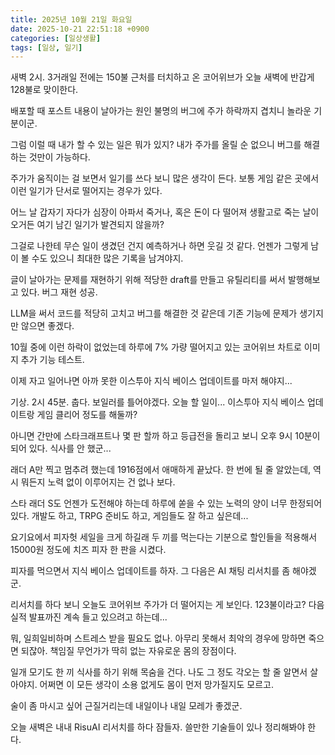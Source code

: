 ```yaml
---
title: 2025년 10월 21일 화요일
date: 2025-10-21 22:51:18 +0900
categories: [일상생활]
tags: [일상, 일기]
---
```



새벽 2시. 3거래일 전에는 150불 근처를 터치하고 온 코어위브가 오늘 새벽에 반갑게 128불로 맞이한다.

배포할 때 포스트 내용이 날아가는 원인 불명의 버그에 주가 하락까지 겹치니 놀라운 기분이군.

그럼 이럴 때 내가 할 수 있는 일은 뭐가 있지? 내가 주가를 올릴 순 없으니 버그를 해결하는 것만이 가능하다.

주가가 움직이는 걸 보면서 일기를 쓰다 보니 많은 생각이 든다. 보통 게임 같은 곳에서 이런 일기가 단서로 떨어지는 경우가 있다.

어느 날 갑자기 자다가 심장이 아파서 죽거나, 혹은 돈이 다 떨어져 생활고로 죽는 날이 오거든 여기 남긴 일기가 발견되지 않을까?

그걸로 나한테 무슨 일이 생겼던 건지 예측하거나 하면 웃길 것 같다. 언젠가 그렇게 남이 볼 수도 있으니 최대한 많은 기록을 남겨야지.

글이 날아가는 문제를 재현하기 위해 적당한 draft를 만들고 유틸리티를 써서 발행해보고 있다. 버그 재현 성공.

LLM을 써서 코드를 적당히 고치고 버그를 해결한 것 같은데 기존 기능에 문제가 생기지만 않으면 좋겠다.

10월 중에 이런 하락이 없었는데 하루에 7% 가량 떨어지고 있는 코어위브 차트로 이미지 추가 기능 테스트.

이제 자고 일어나면 아까 못한 이스투아 지식 베이스 업데이트를 마저 해야지...

기상. 2시 45분. 춥다. 보일러를 틀어야겠다. 오늘 할 일이... 이스투아 지식 베이스 업데이트랑 게임 클리어 정도를 해둘까?

아니면 간만에 스타크래프트나 몇 판 할까 하고 등급전을 돌리고 보니 오후 9시 10분이 되어 있다. 식사를 안 했군...

래더 A만 찍고 멈추려 했는데 1916점에서 애매하게 끝났다. 한 번에 될 줄 알았는데, 역시 뭐든지 노력 없이 이루어지는 건 없나 보다.

스타 래더 S도 언젠가 도전해야 하는데 하루에 쏟을 수 있는 노력의 양이 너무 한정되어 있다. 개발도 하고, TRPG 준비도 하고, 게임들도 잘 하고 싶은데...

요기요에서 피자헛 세일을 크게 하길래 두 끼를 먹는다는 기분으로 할인들을 적용해서 15000원 정도에 치즈 피자 한 판을 시켰다.

피자를 먹으면서 지식 베이스 업데이트를 하자. 그 다음은 AI 채팅 리서치를 좀 해야겠군.

리서치를 하다 보니 오늘도 코어위브 주가가 더 떨어지는 게 보인다. 123불이라고? 다음 실적 발표까진 계속 들고 있으려고 하는데...

뭐, 일희일비하며 스트레스 받을 필요도 없나. 아무리 못해서 최악의 경우에 망하면 죽으면 되잖아. 책임질 무언가가 딱히 없는 자유로운 몸의 장점이다.

일개 모기도 한 끼 식사를 하기 위해 목숨을 건다. 나도 그 정도 각오는 할 줄 알면서 살아야지. 어쩌면 이 모든 생각이 소용 없게도 몸이 먼저 망가질지도 모르고.

술이 좀 마시고 싶어 근질거리는데 내일이나 내일 모레가 좋겠군.

오늘 새벽은 내내 RisuAI 리서치를 하다 잠들자. 쓸만한 기술들이 있나 정리해봐야 한다.
